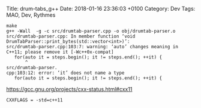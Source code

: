 Title:  drum-tabs_g++
Date:   2018-01-16 23:36:03 +0100
Category: Dev
Tags: MAO, Dev, Rythmes


```
make
g++ -Wall  -g -c src/drumtab-parser.cpp -o obj/drumtab-parser.o
src/drumtab-parser.cpp: In member function ‘void DrumTabParser::print_bytes(std::vector<int>)’:
src/drumtab-parser.cpp:103:7: warning: ‘auto’ changes meaning in C++11; please remove it [-Wc++0x-compat]
   for(auto it = steps.begin(); it != steps.end(); ++it) {
       ^
src/drumtab-parser.
cpp:103:12: error: ‘it’ does not name a type
   for(auto it = steps.begin(); it != steps.end(); ++it) {
```

https://gcc.gnu.org/projects/cxx-status.html#cxx11

```make
CXXFLAGS = -std=c++11
```
